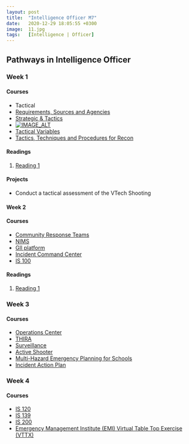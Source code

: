 ```yaml
---
layout: post
title:  "Intelligence Officer M7"
date:   2020-12-29 18:05:55 +0300
image:  11.jpg
tags:   [Intelligence | Officer]
---
```

## Pathways in Intelligence Officer
### Week 1
#### Courses
* Tactical
* [Requirements, Sources and Agencies](https://fas.org/irp/doddir/army/miobc/shts3lbi.htm)
* [Strategic & Tactics](https://www.scholastic.com/teachers/articles/teaching-content/strategy-and-tactics-military/)
* [![IMAGE_ALT](https://img.youtube.com/vi/thLG20dwAv4/1.jpg)](https://www.youtube.com/watch?v=SthLG20dwAv4)
* [Tactical Variables ](https://www.researchgate.net/publication/334675767_Tactical_Variables_-_A_Tool_for_Mission_Analysis)
* [Tactics, Techniques and Procedures for Recon](https://fas.org/irp/doddir/army/fm34-2-1.pdf)

#### Readings
1. [Reading 1](https://www.goodreads.com/book/show/19438305-newhall-shooting---a-tactical-analysis)

#### Projects
* Conduct a tactical assessment of the VTech Shooting

#### Week 2
#### Courses
* [Community Response Teams](https://training.fema.gov/is/courseoverview.aspx?code=IS-317.a)
* [NIMS](https://emilms.fema.gov/is_0700b/curriculum/1.html)
* [GII platform](https://emilms.fema.gov/is_0063b/curriculum/1.html)
* [Incident Command Center](https://emilms.fema.gov/is_0100c/curriculum/1.html)
* [IS 100](https://training.fema.gov/is/courseoverview.aspx?code=IS-100.c)

#### Readings
1. [Reading 1](https://www.ready.gov/sites/default/files/2019.CERT_.Basic_.PM_FINAL_508c.pdf)

### Week 3
#### Courses
* [Operations Center](https://training.fema.gov/is/courseoverview.aspx?code=IS-2200)
* [THIRA](https://training.fema.gov/is/courseoverview.aspx?code=IS-2001)
* [Surveillance](https://training.fema.gov/is/courseoverview.aspx?code=IS-914)
* [Active Shooter](https://training.fema.gov/is/courseoverview.aspx?code=IS-907)
* [Multi-Hazard Emergency Planning for Schools](https://training.fema.gov/is/courseoverview.aspx?code=IS-362.a)
* [Incident Action Plan](https://training.fema.gov/is/courseoverview.aspx?code=IS-201)

### Week 4
#### Courses
* [IS 120](https://training.fema.gov/is/courseoverview.aspx?code=IS-120.c)
* [IS 139](https://training.fema.gov/is/courseoverview.aspx?code=IS-139.a)
* [IS 200](https://training.fema.gov/is/courseoverview.aspx?code=IS-200.c)
* [Emergency Management Institute (EMI) Virtual Table Top Exercise (VTTX)](https://training.fema.gov/programs/emivttx.aspx)


[jekyll-docs]: https://jekyllrb.com/docs/home
[jekyll-gh]:   https://github.com/jekyll/jekyll
[jekyll-talk]: https://talk.jekyllrb.com/
